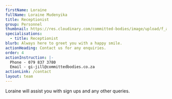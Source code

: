 ```yaml
---
firstName: Loraine
fullName: Loraine Mudenyika
title: Receptionist
group: Personnel
thumbnail: https://res.cloudinary.com/committed-bodies/image/upload/f_auto,q_auto/v1644515758/staff/Loraine%20Madenyika/loraine-staff.png
specialisations:
  - title: Receptionist
blurb: Always here to greet you with a happy smile.
actionHeading: Contact us for any enquiries.
order: 4
actionInstruction: |-
  Phone - 079 837 3780
  Email - gi-jill@committedbodies.co.za
actionLink: /contact
layout: team
---
```

Loraine will assist you with sign ups and any other queries.